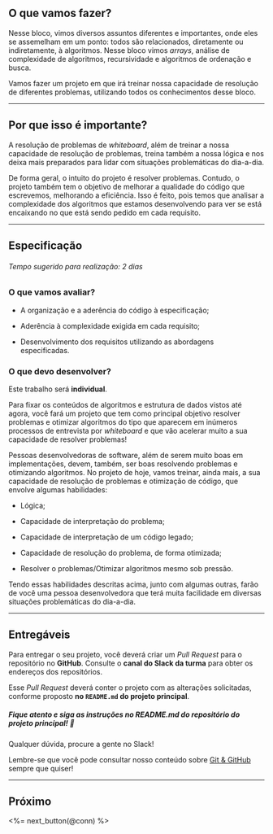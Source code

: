 ## O que vamos fazer?

Nesse bloco, vimos diversos assuntos diferentes e importantes, onde eles se assemelham em um ponto: todos são relacionados, diretamente ou indiretamente, à algoritmos. Nesse bloco vimos _arrays_, análise de complexidade de algoritmos, recursividade e algoritmos de ordenação e busca.

Vamos fazer um projeto em que irá treinar nossa capacidade de resolução de diferentes problemas, utilizando todos os conhecimentos desse bloco.

---

## Por que isso é importante?

A resolução de problemas de _whiteboard_, além de treinar a nossa capacidade de resolução de problemas, treina também a nossa lógica e nos deixa mais preparados para lidar com situações problemáticas do dia-a-dia.

De forma geral, o intuito do projeto é resolver problemas. Contudo, o projeto também tem o objetivo de melhorar a qualidade do código que escrevemos, melhorando a eficiência. Isso é feito, pois temos que analisar a complexidade dos algoritmos que estamos desenvolvendo para ver se está encaixando no que está sendo pedido em cada requisito.

---

## Especificação

###### Tempo sugerido para realização: 2 dias

### O que vamos avaliar?

- A organização e a aderência do código à especificação;

- Aderência à complexidade exigida em cada requisito;

- Desenvolvimento dos requisitos utilizando as abordagens especificadas.

### O que devo desenvolver?

Este trabalho será **individual**.

Para fixar os conteúdos de algoritmos e estrutura de dados vistos até agora, você fará um projeto que tem como principal objetivo resolver problemas e otimizar algoritmos do tipo que aparecem em inúmeros processos de entrevista por _whiteboard_ e que vão acelerar muito a sua capacidade de resolver problemas!

Pessoas desenvolvedoras de software, além de serem muito boas em implementações, devem, também, ser boas resolvendo problemas e otimizando algoritmos. No projeto de hoje, vamos treinar, ainda mais, a sua capacidade de resolução de problemas e otimização de código, que envolve algumas habilidades:

  - Lógica;

  - Capacidade de interpretação do problema;

  - Capacidade de interpretação de um código legado;

  - Capacidade de resolução do problema, de forma otimizada;

  - Resolver o problemas/Otimizar algoritmos mesmo sob pressão.

Tendo essas habilidades descritas acima, junto com algumas outras, farão de você uma pessoa desenvolvedora que terá muita facilidade em diversas situações problemáticas do dia-a-dia.

---

## Entregáveis

Para entregar o seu projeto, você deverá criar um _Pull Request_ para o repositório no **GitHub**. Consulte o **canal do Slack da turma** para obter os endereços dos repositórios.

Esse _Pull Request_ deverá conter o projeto com as alterações solicitadas, conforme proposto **no `README.md` do projeto principal**.

##### Fique atento e siga as instruções no README.md do repositório do projeto principal! 🥺

Qualquer dúvida, procure a gente no Slack!

Lembre-se que você pode consultar nosso conteúdo sobre [Git & GitHub](/fundamentals/git) sempre que quiser!

---

## Próximo

<%= next_button(@conn) %>

